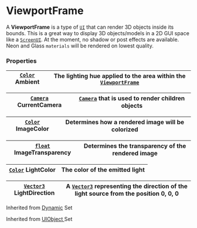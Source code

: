 # ViewportFrame

A **ViewportFrame** is a type of [`UI`](../../../dymanic/uiobject.md) that can render 3D objects inside its bounds. This is a great way to display 3D objects/models in a 2D GUI space like a [`ScreenUI`](screenui.md). At the moment, no shadow or post effects are available. Neon and Glass `materials` will be rendered on lowest quality.

### Properties <a href="#properties-1" id="properties-1"></a>

| [`Color`](https://developer.roblox.com/en-us/api-reference/datatype/Color3) Ambient | The lighting hue applied to the area within the [`ViewportFrame`](viewportframe.md) |
| ----------------------------------------------------------------------------------- | ----------------------------------------------------------------------------------- |

| [`Camera`](../workplace-1/camera.md)  CurrentCamera | [`Camera`](../workplace-1/camera.md) that is used to render children objects |
| --------------------------------------------------- | ---------------------------------------------------------------------------- |

| [`Color`](https://developer.roblox.com/en-us/api-reference/datatype/Color3) ImageColor | Determines how a rendered image will be colorized |
| -------------------------------------------------------------------------------------- | ------------------------------------------------- |

| [`float`](../../../learn-brickverse/numbers.md) ImageTransparency | Determines the transparency of the rendered image |
| ----------------------------------------------------------------- | ------------------------------------------------- |

| [`Color`](../../datatype/color.md) LightColor | The color of the emitted light |
| --------------------------------------------- | ------------------------------ |

| [`Vector3`](../../datatype/vector3.md) LightDirection | A [`Vector3`](../../datatype/vector3.md) representing the direction of the light source from the position 0, 0, 0 |
| ----------------------------------------------------- | ----------------------------------------------------------------------------------------------------------------- |

Inherited from [Dynamic](https://docs.brickverse.co/bricklua-lua-references-manual/dymanic) Set

Inherited from [UIObject ](../../../dymanic/uiobject.md)Set
